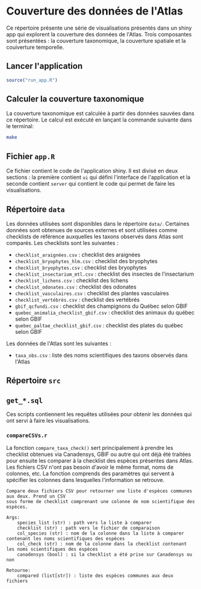 # Couverture des données de l'Atlas

Ce répertoire présente une série de visualisations présentés dans un shiny app qui explorent la couverture des données de l'Atlas. Trois composantes sont présentées : la couverture taxonomique, la couverture spatiale et la couiverture temporelle. 

## Lancer l'application

```R
source("run_app.R")
```

## Calculer la couverture taxonomique

La couverture taxonomique est calculée à partir des données sauvées dans ce répertoire. Le calcul est exécuté en lançant la commande suivante dans le terminal:

```bash
make
```

## Fichier `app.R`

Ce fichier contient le code de l'application shiny. Il est divisé en deux sections : la première contient `ui` qui défini l'interface de l'application et la seconde contient `server` qui contient le code qui permet de faire les visualisations.

## Répertoire `data`

Les données utilisées sont disponibles dans le répertoire `data/`. Certaines données sont obtenues de sources externes et sont utilisées comme checklists de référence auxquelles les taxons observés dans Atlas sont comparés. Les checklists sont les suivantes :

- `checklist_araignées.csv` : checklist des araignées
- `checklist_bryophytes_hlm.csv` : checklist des bryophytes
- `checklist_bryophytes.csv` : checklist des bryophytes
- `checklist_insectarium_mtl.csv` : checklist des insectes de l'insectarium
- `checklist_lichens.csv` : checklist des lichens 
- `checklist_odonates.csv` : checklist des odonates
- `checklist_vasculaires.csv` : checklist des plantes vasculaires
- `checklist_vertébrés.csv` : checklist des vertébrés
- `gbif_qcfundi.csv` : checklist des champignons du Québec selon GBIF
- `quebec_animalia_checklist_gbif.csv` : checklist des animaux du québec selon GBIF
- `quebec_paltae_checklist_gbif.csv` : checklist des plates du québec selon GBIF

Les données de l'Atlas sont les suivantes :

- `taxa_obs.csv` : liste des noms scientifiques des taxons observés dans l'Atlas

## Répertoire `src`

## `get_*.sql`

Ces scripts contiennent les requêtes utilisées pour obtenir les données qui ont servi à faire les visualisations.

### `compareCSVs.r`

La fonction `compare_taxa_check()` sert principalement à prendre les checklist obtenues via Canadensys, GBIF ou autre qui ont déjà été traitées pour ensuite les comparer à la checklist des espèces
présentes dans Atlas. Les fichiers CSV n'ont pas besoin d'avoir le même format, noms de colonnes, etc. La fonction comprends des paramètres qui servent à spécifier les colonnes
dans lesquelles l'information se retrouve.

    Compare deux fichiers CSV pour retourner une liste d'espèces communes aux deux. Prend un CSV
    sous forme de checklist comprenant une colonne de nom scientifique des espèces.

    Args:
        species_list (str) : path vers la liste à comparer
        checklist (str) : path vers le fichier de comparaison
        col_species (str) : nom de la colonne dans la liste à comparer contenant les noms scientifiques des espèces
        col_check (str) : nom de la colonne dans la checklist contenant les noms scientifiques des espèces
        canadensys (bool) : si la checklist a été prise sur Canadensys ou non

    Retourne:
        compared (list[str]) : liste des espèces communes aux deux fichiers
